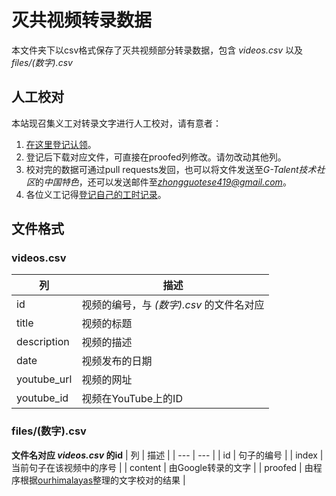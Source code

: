 # 灭共视频转录数据
本文件夹下以csv格式保存了灭共视频部分转录数据，包含 *videos.csv* 以及 *files/(数字).csv*

## 人工校对
本站现召集义工对转录文字进行人工校对，请有意者：
1. [在这里登记认领](https://docs.google.com/spreadsheets/d/1KHBNZro4Z0ncBMk3zrHdST04fS3YeuP7MloZ9bD-4l0/edit?usp=sharing)。
2. 登记后下载对应文件，可直接在proofed列修改。请勿改动其他列。
3. 校对完的数据可通过pull requests发回，也可以将文件发送至*G-Talent技术社区*的*中国特色*，还可以发送邮件至*zhongguotese419@gmail.com*。
4. 各位义工记得[登记自己的工时记录](https://forms.gle/nj6AfGTrHSkofLr59)。

## 文件格式
### videos.csv
| 列 | 描述 |
| --- | --- |
| id | 视频的编号，与 *(数字).csv* 的文件名对应 |
| title | 视频的标题 |
| description | 视频的描述 |
| date | 视频发布的日期 |
| youtube_url | 视频的网址 |
| youtube_id | 视频在YouTube上的ID |

### files/(数字).csv
**文件名对应 _videos.csv_ 的id**
| 列 | 描述 |
| --- | --- |
| id | 句子的编号 |
| index | 当前句子在该视频中的序号 |
| content | 由Google转录的文字 |
| proofed | 由程序根据[ourhimalayas](https://github.com/ourhimalayas/txt)整理的文字校对的结果 |
